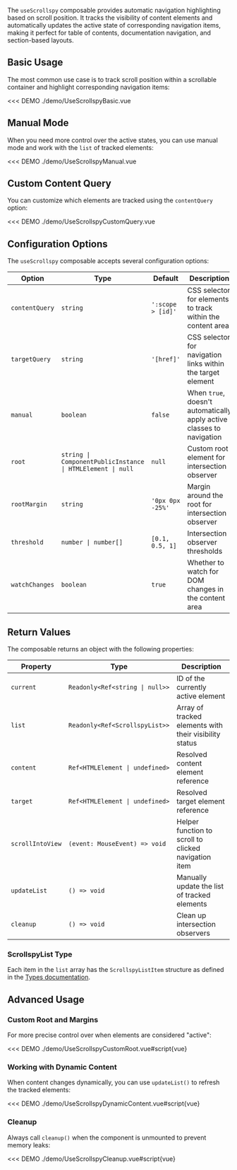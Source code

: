 <ComposableHeader path="useScrollspy/index.ts" title="useScrollspy" />

<div class="lead mb-5">

The `useScrollspy` composable provides automatic navigation highlighting based on scroll position. It tracks the visibility of content elements and automatically updates the active state of corresponding navigation items, making it perfect for table of contents, documentation navigation, and section-based layouts.

</div>

## Basic Usage

The most common use case is to track scroll position within a scrollable container and highlight corresponding navigation items:

<<< DEMO ./demo/UseScrollspyBasic.vue

## Manual Mode

When you need more control over the active states, you can use manual mode and work with the `list` of tracked elements:

<<< DEMO ./demo/UseScrollspyManual.vue

## Custom Content Query

You can customize which elements are tracked using the `contentQuery` option:

<<< DEMO ./demo/UseScrollspyCustomQuery.vue

## Configuration Options

The `useScrollspy` composable accepts several configuration options:

| Option         | Type                                                       | Default           | Description                                                           |
| -------------- | ---------------------------------------------------------- | ----------------- | --------------------------------------------------------------------- |
| `contentQuery` | `string`                                                   | `':scope > [id]'` | CSS selector for elements to track within the content area            |
| `targetQuery`  | `string`                                                   | `'[href]'`        | CSS selector for navigation links within the target element           |
| `manual`       | `boolean`                                                  | `false`           | When `true`, doesn't automatically apply active classes to navigation |
| `root`         | `string \| ComponentPublicInstance \| HTMLElement \| null` | `null`            | Custom root element for intersection observer                         |
| `rootMargin`   | `string`                                                   | `'0px 0px -25%'`  | Margin around the root for intersection observer                      |
| `threshold`    | `number \| number[]`                                       | `[0.1, 0.5, 1]`   | Intersection observer thresholds                                      |
| `watchChanges` | `boolean`                                                  | `true`            | Whether to watch for DOM changes in the content area                  |

## Return Values

The composable returns an object with the following properties:

| Property         | Type                            | Description                                            |
| ---------------- | ------------------------------- | ------------------------------------------------------ |
| `current`        | `Readonly<Ref<string \| null>>` | ID of the currently active element                     |
| `list`           | `Readonly<Ref<ScrollspyList>>`  | Array of tracked elements with their visibility status |
| `content`        | `Ref<HTMLElement \| undefined>` | Resolved content element reference                     |
| `target`         | `Ref<HTMLElement \| undefined>` | Resolved target element reference                      |
| `scrollIntoView` | `(event: MouseEvent) => void`   | Helper function to scroll to clicked navigation item   |
| `updateList`     | `() => void`                    | Manually update the list of tracked elements           |
| `cleanup`        | `() => void`                    | Clean up intersection observers                        |

### ScrollspyList Type

Each item in the `list` array has the `ScrollspyListItem` structure as defined in the [Types documentation](/docs/types#scrollspylist).

## Advanced Usage

### Custom Root and Margins

For more precise control over when elements are considered "active":

<<< DEMO ./demo/UseScrollspyCustomRoot.vue#script{vue}

### Working with Dynamic Content

When content changes dynamically, you can use `updateList()` to refresh the tracked elements:

<<< DEMO ./demo/UseScrollspyDynamicContent.vue#script{vue}

### Cleanup

Always call `cleanup()` when the component is unmounted to prevent memory leaks:

<<< DEMO ./demo/UseScrollspyCleanup.vue#script{vue}


